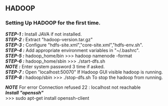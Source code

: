 ## HADOOP



### Setting Up HADOOP for the first time.


***STEP-1 :*** Install JAVA if not installed. <br>
***STEP-2 :*** Extract "hadoop-version.tar.gz" <br>
***STEP-3 :*** Configure "hdfs-site.xml","core-site.xml","hdfs-env.sh". <br>
***STEP-4 :*** Add appropriate environment variables in "~/.bashrc". <br>
***STEP-5 :*** hadoop_home/bin >>> hadoop namenode -format <br>
***STEP-6 :*** hadoop_home/sbin >>> ./start-dfs.sh <br>
		***NOTE :*** Enter system password 3 time if asked.<br>
***STEP-7 :*** Open "localhost:50070" If Hadoop GUI visible hadoop is running. <br>
***STEP-8 :*** hadoop/sbin >>> ./stop-dfs.sh To stop the hadoop from running. <br>


***NOTE*** For error Connection refused 22 : localhost not reachable <br>
		***Install "openssh"*** <br>
		>>> sudo apt-get install openssh-client <br>